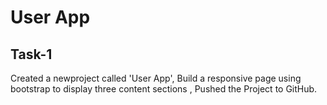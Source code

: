 # User App

## Task-1

Created a newproject called 'User App', Build a responsive page using bootstrap to display three content sections , Pushed the Project to GitHub.
